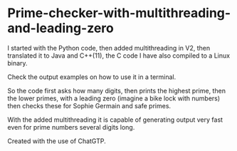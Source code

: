 # Prime-checker-with-multithreading-and-leading-zero
I started with the Python code, then added multithreading in V2, then translated it to Java and C++(11), the C code I have also compiled to a Linux binary.

Check the output examples on how to use it in a terminal.

So the code first asks how many digits, then prints the highest prime, then the lower primes, with a leading zero (imagine a bike lock with numbers)
then checks these for Sophie Germain and safe primes.

With the added multithreading it is capable of generating output very fast even for prime numbers several digits long.

Created with the use of ChatGTP.
